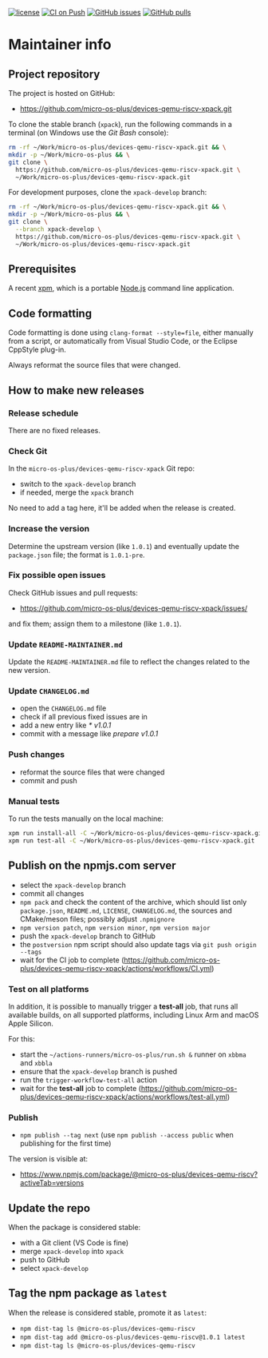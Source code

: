 [![license](https://img.shields.io/github/license/micro-os-plus/devices-qemu-riscv-xpack)](https://github.com/micro-os-plus/devices-qemu-riscv-xpack/blob/xpack/LICENSE)
[![CI on Push](https://github.com/micro-os-plus/devices-qemu-riscv-xpack/actions/workflows/CI.yml/badge.svg)](https://github.com/micro-os-plus/devices-qemu-riscv-xpack/actions/workflows/CI.yml)
[![GitHub issues](https://img.shields.io/github/issues/micro-os-plus/devices-qemu-riscv-xpack.svg)](https://github.com/micro-os-plus/devices-qemu-riscv-xpack/issues/)
[![GitHub pulls](https://img.shields.io/github/issues-pr/micro-os-plus/devices-qemu-riscv-xpack.svg)](https://github.com/micro-os-plus/devices-qemu-riscv-xpack/pulls)

# Maintainer info

## Project repository

The project is hosted on GitHub:

- <https://github.com/micro-os-plus/devices-qemu-riscv-xpack.git>

To clone the stable branch (`xpack`), run the following commands in a
terminal (on Windows use the _Git Bash_ console):

```sh
rm -rf ~/Work/micro-os-plus/devices-qemu-riscv-xpack.git && \
mkdir -p ~/Work/micro-os-plus && \
git clone \
  https://github.com/micro-os-plus/devices-qemu-riscv-xpack.git \
  ~/Work/micro-os-plus/devices-qemu-riscv-xpack.git
```

For development purposes, clone the `xpack-develop` branch:

```sh
rm -rf ~/Work/micro-os-plus/devices-qemu-riscv-xpack.git && \
mkdir -p ~/Work/micro-os-plus && \
git clone \
  --branch xpack-develop \
  https://github.com/micro-os-plus/devices-qemu-riscv-xpack.git \
  ~/Work/micro-os-plus/devices-qemu-riscv-xpack.git
```

## Prerequisites

A recent [xpm](https://xpack.github.io/xpm/), which is a portable
[Node.js](https://nodejs.org/) command line application.

## Code formatting

Code formatting is done using `clang-format --style=file`, either manually
from a script, or automatically from Visual Studio Code, or the Eclipse
CppStyle plug-in.

Always reformat the source files that were changed.

## How to make new releases

### Release schedule

There are no fixed releases.

### Check Git

In the `micro-os-plus/devices-qemu-riscv-xpack` Git repo:

- switch to the `xpack-develop` branch
- if needed, merge the `xpack` branch

No need to add a tag here, it'll be added when the release is created.

### Increase the version

Determine the upstream version (like `1.0.1`) and eventually update the
`package.json` file; the format is `1.0.1-pre`.

### Fix possible open issues

Check GitHub issues and pull requests:

- <https://github.com/micro-os-plus/devices-qemu-riscv-xpack/issues/>

and fix them; assign them to a milestone (like `1.0.1`).

### Update `README-MAINTAINER.md`

Update the `README-MAINTAINER.md` file to reflect the changes
related to the new version.

### Update `CHANGELOG.md`

- open the `CHANGELOG.md` file
- check if all previous fixed issues are in
- add a new entry like _* v1.0.1_
- commit with a message like _prepare v1.0.1_

### Push changes

- reformat the source files that were changed
- commit and push

### Manual tests

To run the tests manually on the local machine:

```sh
xpm run install-all -C ~/Work/micro-os-plus/devices-qemu-riscv-xpack.git
xpm run test-all -C ~/Work/micro-os-plus/devices-qemu-riscv-xpack.git
```

## Publish on the npmjs.com server

- select the `xpack-develop` branch
- commit all changes
- `npm pack` and check the content of the archive, which should list
  only `package.json`, `README.md`, `LICENSE`, `CHANGELOG.md`,
  the sources and CMake/meson files;
  possibly adjust `.npmignore`
- `npm version patch`, `npm version minor`, `npm version major`
- push the `xpack-develop` branch to GitHub
- the `postversion` npm script should also update tags via `git push origin --tags`
- wait for the CI job to complete
  (<https://github.com/micro-os-plus/devices-qemu-riscv-xpack/actions/workflows/CI.yml>)

### Test on all platforms

In addition, it is possible to manually trigger a **test-all** job, that
runs all available builds, on all supported platforms, including Linux Arm
and macOS Apple Silicon.

For this:

- start the `~/actions-runners/micro-os-plus/run.sh &` runner on `xbbma` and `xbbla`
- ensure that the `xpack-develop` branch is pushed
- run the `trigger-workflow-test-all` action
- wait for the **test-all** job to complete
  (<https://github.com/micro-os-plus/devices-qemu-riscv-xpack/actions/workflows/test-all.yml>)

### Publish

- `npm publish --tag next` (use `npm publish --access public` when
  publishing for the first time)

The version is visible at:

- <https://www.npmjs.com/package/@micro-os-plus/devices-qemu-riscv?activeTab=versions>

## Update the repo

When the package is considered stable:

- with a Git client (VS Code is fine)
- merge `xpack-develop` into `xpack`
- push to GitHub
- select `xpack-develop`

## Tag the npm package as `latest`

When the release is considered stable, promote it as `latest`:

- `npm dist-tag ls @micro-os-plus/devices-qemu-riscv`
- `npm dist-tag add @micro-os-plus/devices-qemu-riscv@1.0.1 latest`
- `npm dist-tag ls @micro-os-plus/devices-qemu-riscv`
